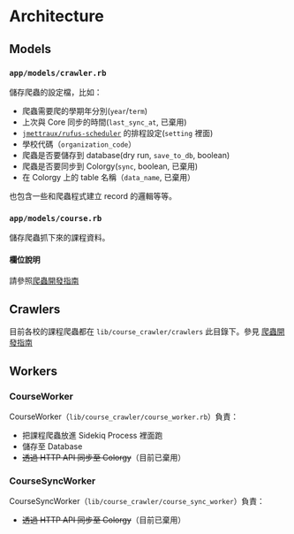 # Architecture

## Models

### `app/models/crawler.rb`

儲存爬蟲的設定檔，比如：

* 爬蟲需要爬的學期年分別(`year`/`term`)
* 上次與 Core 同步的時間(`last_sync_at`, 已棄用)
* [`jmettraux/rufus-scheduler`](https://github.com/jmettraux/rufus-scheduler) 的排程設定(`setting` 裡面)
* 學校代碼（`organization_code`）
* 爬蟲是否要儲存到 database(dry run, `save_to_db`, boolean)
* 爬蟲是否要同步到 Colorgy(`sync`, boolean, 已棄用)
* 在 Colorgy 上的 table 名稱（`data_name`, 已棄用）

也包含一些和爬蟲程式建立 record 的邏輯等等。

### `app/models/course.rb`

儲存爬蟲抓下來的課程資料。

#### 欄位說明

請參照[爬蟲開發指南](./crawler_development_guide.md#規格)

## Crawlers

目前各校的課程爬蟲都在 `lib/course_crawler/crawlers` 此目錄下。參見 [爬蟲開發指南](./crawler_development_guide.md)

## Workers

### CourseWorker

CourseWorker（`lib/course_crawler/course_worker.rb`）負責：

* 把課程爬蟲放進 Sidekiq Process 裡面跑
* 儲存至 Database
* ~~透過 HTTP API 同步至 Colorgy~~（目前已棄用）

### CourseSyncWorker

CourseSyncWorker（`lib/course_crawler/course_sync_worker`）負責：

* ~~透過 HTTP API 同步至 Colorgy~~（目前已棄用）
